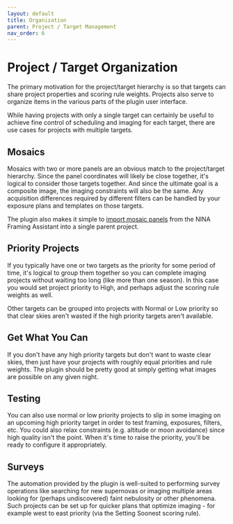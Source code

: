 ```yaml
---
layout: default
title: Organization
parent: Project / Target Management
nav_order: 6
---
```


# Project / Target Organization

The primary motivation for the project/target hierarchy is so that targets can share project properties and scoring rule weights.  Projects also serve to organize items in the various parts of the plugin user interface.

While having projects with only a single target can certainly be useful to achieve fine control of scheduling and imaging for each target, there are use cases for projects with multiple targets.

## Mosaics

Mosaics with two or more panels are an obvious match to the project/target hierarchy.  Since the panel coordinates will likely be close together, it's logical to consider those targets together.  And since the ultimate goal is a composite image, the imaging constraints will also be the same.  Any acquisition differences required by different filters can be handled by your exposure plans and templates on those targets.

The plugin also makes it simple to [import mosaic panels](projects.html#mosaic-panel-import) from the NINA Framing Assistant into a single parent project.

## Priority Projects

If you typically have one or two targets as the priority for some period of time, it's logical to group them together so you can complete imaging projects without waiting too long (like more than one season).  In this case you would set project priority to High, and perhaps adjust the scoring rule weights as well.

Other targets can be grouped into projects with Normal or Low priority so that clear skies aren't wasted if the high priority targets aren't available.


## Get What You Can

If you don't have any high priority targets but don't want to waste clear skies, then just have your projects with roughly equal priorities and rule weights.  The plugin should be pretty good at simply getting what images are possible on any given night.

## Testing

You can also use normal or low priority projects to slip in some imaging on an upcoming high priority target in order to test framing, exposures, filters, etc.  You could also relax constraints (e.g. altitude or moon avoidance) since high quality isn't the point. When it's time to raise the priority, you'll be ready to configure it appropriately.

## Surveys

The automation provided by the plugin is well-suited to performing survey operations like searching for new supernovas or imaging multiple areas looking for (perhaps undiscovered) faint nebulosity or other phenomena.  Such projects can be set up for quicker plans that optimize imaging - for example west to east priority (via the Setting Soonest scoring rule).
